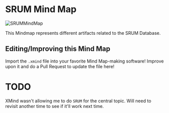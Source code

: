 # SRUM Mind Map

![SRUMMindMap](https://raw.githubusercontent.com/AndrewRathbun/DFIRMindMaps/main/OSArtifacts/Windows/SRUM/SRUM%20(System%20Resource%20Usage%20Monitor).png)

This Mindmap represents different artifacts related to the SRUM Database.

## Editing/Improving this Mind Map

Import the `.xmind` file into your favorite Mind Map-making software! Improve upon it and do a Pull Request to update the file here!

# TODO

XMind wasn't allowing me to do `SRUM` for the central topic. Will need to revisit another time to see if it'll work next time.
